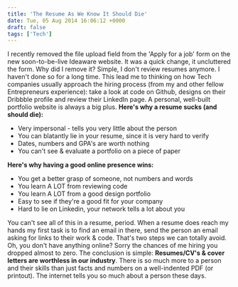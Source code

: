 ```yaml
---
title: 'The Resume As We Know It Should Die'
date: Tue, 05 Aug 2014 16:06:12 +0000
draft: false
tags: ['Tech']
---
```


I recently removed the file upload field from the 'Apply for a job' form on the new soon-to-be-live Ideaware website. It was a quick change, it uncluttered the form. Why did I remove it? Simple, I don't review resumes anymore. I haven't done so for a long time. This lead me to thinking on how Tech companies usually approach the hiring process (from my and other fellow Entrepreneurs experience): take a look at code on Github, designs on their Dribbble profile and review their LinkedIn page. A personal, well-built portfolio website is always a big plus. **Here's why a resume sucks (and should die):**

*   Very impersonal - tells you very little about the person
*   You can blatantly lie in your resume, since it is very hard to verify
*   Dates, numbers and GPA's are worth nothing
*   You can't see & evaluate a portfolio on a piece of paper

**Here's why having a good online presence wins:**

*   You get a better grasp of someone, not numbers and words
*   You learn A LOT from reviewing code
*   You learn A LOT from a good design portfolio
*   Easy to see if they're a good fit for your company
*   Hard to lie on Linkedin, your network tells a lot about you

You can't see all of this in a resume, period. When a resume does reach my hands my first task is to find an email in there, send the person an email asking for links to their work & code. That's two steps we can totally avoid. Oh, you don't have anything online? Sorry the chances of me hiring you dropped almost to zero. The conclusion is simple: **Resumes/CV's & cover letters are worthless in our industry**. There is so much more to a person and their skills than just facts and numbers on a well-indented PDF (or printout). The internet tells you so much about a person these days.
